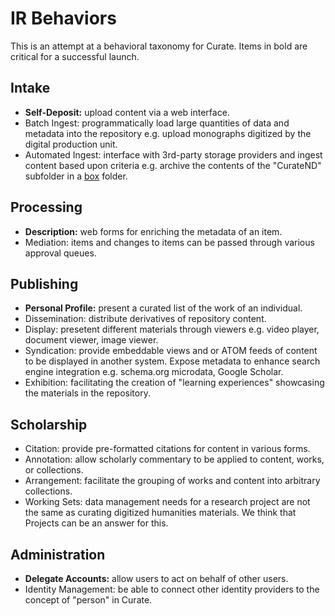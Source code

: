 # IR Behaviors
This is an attempt at a behavioral taxonomy for Curate.
Items in bold are critical for a successful launch.

## Intake
- **Self-Deposit:** upload content via a web interface.
- Batch Ingest: programmatically load large quantities of data and metadata into the repository e.g. upload monographs digitized by the digital production unit.
- Automated Ingest: interface with 3rd-party storage providers and ingest content based upon criteria e.g. archive the contents of the "CurateND" subfolder in a [box](https://app.box.com) folder.

## Processing
- **Description:** web forms for enriching the metadata of an item.
- Mediation: items and changes to items can be passed through various approval queues.

## Publishing
- **Personal Profile:** present a curated list of the work of an individual.
- Dissemination: distribute derivatives of repository content.
- Display: presetent different materials through viewers e.g. video player, document viewer, image viewer.
- Syndication: provide embeddable views and or ATOM feeds of content to be displayed in another system.
  Expose metadata to enhance search engine integration e.g. schema.org microdata, Google Scholar.
- Exhibition: facilitating the creation of "learning experiences" showcasing the materials in the repository.

## Scholarship
- Citation: provide pre-formatted citations for content in various forms.
- Annotation: allow scholarly commentary to be applied to content, works, or collections.
- Arrangement: facilitate the grouping of works and content into arbitrary collections.
- Working Sets: data management needs for a research project are not the same as curating digitized humanities materials.
  We think that Projects can be an answer for this.

## Administration
- **Delegate Accounts:** allow users to act on behalf of other users.
- Identity Management: be able to connect other identity providers to the concept of "person" in Curate.
